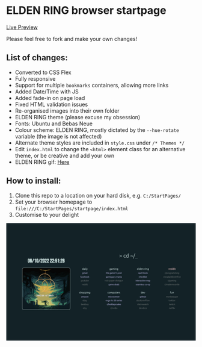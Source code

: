 # ELDEN RING browser startpage

[Live Preview](https://pav-osmolski.github.io/startpage/)

Please feel free to fork and make your own changes!

## List of changes:

- Converted to CSS Flex
- Fully responsive
- Support for multiple `bookmarks` containers, allowing more links
- Added Date/Time with JS
- Added fade-in on page load
- Fixed HTML validation issues
- Re-organised images into their own folder
- ELDEN RING theme (please excuse my obsession)
- Fonts: Ubuntu and Bebas Neue
- Colour scheme: ELDEN RING, mostly dictated by the `--hue-rotate` variable (the image is not affected)
- Alternate theme styles are included in `style.css` under `/* Themes */`
- Edit `index.html` to change the `<html>` element class for an alternative theme, or be creative and add your own
- ELDEN RING gif: [Here](https://pinargokoglu.tumblr.com/post/675069910947364864/elden-ring)

## How to install:

1. Clone this repo to a location on your hard disk, e.g. `C:/StartPages/`
2. Set your browser homepage to `file:///C:/StartPages/startpage/index.html`
3. Customise to your delight

![startpage](startpage.jpg)

